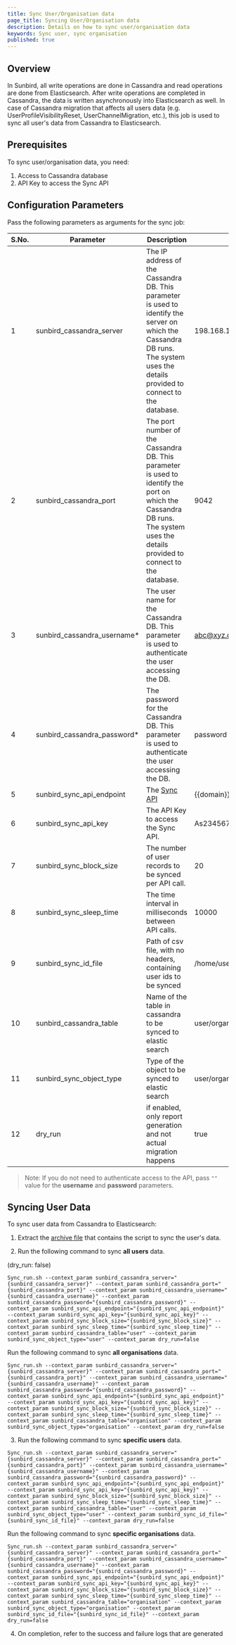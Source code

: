 ```yaml
---
title: Sync User/Organisation data
page_title: Syncing User/Organisation data
description: Details on how to sync user/organisation data
keywords: Sync user, sync organisation
published: true
---
```


## Overview

In Sunbird, all write operations are done in Cassandra and read operations are done from Elasticsearch. After write operations are completed in Cassandra, the data is written asynchronously into Elasticsearch as well.
In case of Cassandra migration that affects all users data (e.g. UserProfileVisibilityReset, UserChannelMigration, etc.), this job is used to sync all user's data from Cassandra to Elasticsearch.

## Prerequisites

To sync user/organisation data, you need:

1. Access to Cassandra database
2. API Key to access the Sync API

## Configuration Parameters

Pass the following parameters as arguments for the sync job:

 S.No. | Parameter | Description | Example 
-------|-----------|-------------|---------
1 | sunbird_cassandra_server | The IP address of the Cassandra DB. This parameter is used to identify the server on which the Cassandra DB runs. The system uses the details provided to connect to the database.| 198.168.1.1
2 | sunbird_cassandra_port | The port number of the Cassandra DB. This parameter is used to identify the port on which the Cassandra DB runs.  The system uses the details provided to connect to the database.| 9042 
3 | sunbird_cassandra_username* | The user name for the Cassandra DB. This parameter is used to authenticate the user accessing the DB. | abc@xyz.com 
4 | sunbird_cassandra_password* | The password for the Cassandra DB. This parameter is used to authenticate the user accessing the DB.| password 
5 | sunbird_sync_api_endpoint  | The [Sync API](http://docs.sunbird.org/latest/apis/datasyncapi/#tag/Data-Sync-API(s)) | {{domain}}/api/data/v1/index/sync 
6 | sunbird_sync_api_key | The API Key to access the Sync API. | As23456789zws34567w234 
7 | sunbird_sync_block_size | The number of user records to be synced per API call. | 20 
8 | sunbird_sync_sleep_time | The time interval in milliseconds between API calls. | 10000
9 | sunbird_sync_id_file | Path of csv file, with no headers, containing user ids to be synced | /home/userIds.csv
10| sunbird_cassandra_table | Name of the table in cassandra to be synced to elastic search | user/organisation
11| sunbird_sync_object_type | Type of the object to be synced to elastic search | user/organisation
12| dry_run  | if enabled, only report generation and not actual migration happens | true

> Note: If you do not need to authenticate access to the API, pass `""` value for the **username** and **password** parameters.

## Syncing User Data

To sync user data from Cassandra to Elasticsearch:

1. Extract the [archive file](https://github.com/project-sunbird/sunbird-utils/tree/master/cassandra-migration-etl/common/SyncBin.zip) that contains the script to sync the user's data.

2. Run the following command to sync **all users** data.

(dry_run: false)

````
Sync_run.sh --context_param sunbird_cassandra_server="{sunbird_cassandra_server}" --context_param sunbird_cassandra_port="{sunbird_cassandra_port}" --context_param sunbird_cassandra_username="{sunbird_cassandra_username}" --context_param sunbird_cassandra_password="{sunbird_cassandra_password}" --context_param sunbird_sync_api_endpoint="{sunbird_sync_api_endpoint}" --context_param sunbird_sync_api_key="{sunbird_sync_api_key}" --context_param sunbird_sync_block_size="{sunbird_sync_block_size}" --context_param sunbird_sync_sleep_time="{sunbird_sync_sleep_time}" --context_param sunbird_cassandra_table="user" --context_param sunbird_sync_object_type="user" --context_param dry_run=false
````

Run the following command to sync **all organisations** data.

````
Sync_run.sh --context_param sunbird_cassandra_server="{sunbird_cassandra_server}" --context_param sunbird_cassandra_port="{sunbird_cassandra_port}" --context_param sunbird_cassandra_username="{sunbird_cassandra_username}" --context_param sunbird_cassandra_password="{sunbird_cassandra_password}" --context_param sunbird_sync_api_endpoint="{sunbird_sync_api_endpoint}" --context_param sunbird_sync_api_key="{sunbird_sync_api_key}" --context_param sunbird_sync_block_size="{sunbird_sync_block_size}" --context_param sunbird_sync_sleep_time="{sunbird_sync_sleep_time}" --context_param sunbird_cassandra_table="organisation" --context_param sunbird_sync_object_type="organisation" --context_param dry_run=false
````

3. Run the following command to sync **specific users** data.

````
Sync_run.sh --context_param sunbird_cassandra_server="{sunbird_cassandra_server}" --context_param sunbird_cassandra_port="{sunbird_cassandra_port}" --context_param sunbird_cassandra_username="{sunbird_cassandra_username}" --context_param sunbird_cassandra_password="{sunbird_cassandra_password}" --context_param sunbird_sync_api_endpoint="{sunbird_sync_api_endpoint}" --context_param sunbird_sync_api_key="{sunbird_sync_api_key}" --context_param sunbird_sync_block_size="{sunbird_sync_block_size}" --context_param sunbird_sync_sleep_time="{sunbird_sync_sleep_time}" --context_param sunbird_cassandra_table="user" --context_param sunbird_sync_object_type="user" --context_param sunbird_sync_id_file="{sunbird_sync_id_file}" --context_param dry_run=false
````

Run the following command to sync **specific organisations** data.

````
Sync_run.sh --context_param sunbird_cassandra_server="{sunbird_cassandra_server}" --context_param sunbird_cassandra_port="{sunbird_cassandra_port}" --context_param sunbird_cassandra_username="{sunbird_cassandra_username}" --context_param sunbird_cassandra_password="{sunbird_cassandra_password}" --context_param sunbird_sync_api_endpoint="{sunbird_sync_api_endpoint}" --context_param sunbird_sync_api_key="{sunbird_sync_api_key}" --context_param sunbird_sync_block_size="{sunbird_sync_block_size}" --context_param sunbird_sync_sleep_time="{sunbird_sync_sleep_time}" --context_param sunbird_cassandra_table="organisation" --context_param sunbird_sync_object_type="organisation" --context_param sunbird_sync_id_file="{sunbird_sync_id_file}" --context_param dry_run=false
````

4. On completion, refer to the success and failure logs that are generated 
